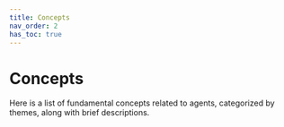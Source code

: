 ```yaml
---
title: Concepts
nav_order: 2
has_toc: true
---
```


# Concepts
Here is a list of fundamental concepts related to agents, categorized by themes, along with brief descriptions.